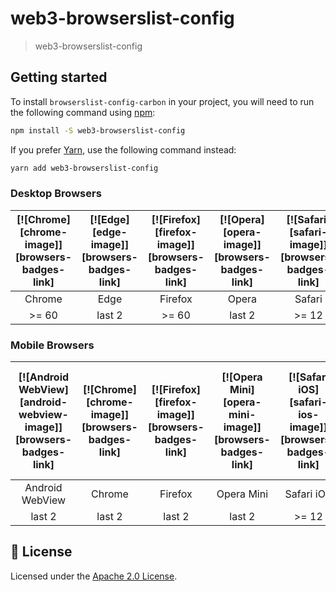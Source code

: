 # web3-browserslist-config

> web3-browserslist-config

## Getting started

To install `browserslist-config-carbon` in your project, you will need to run
the following command using [npm](https://www.npmjs.com/):

```bash
npm install -S web3-browserslist-config
```

If you prefer [Yarn](https://yarnpkg.com/en/), use the following command
instead:

```bash
yarn add web3-browserslist-config
```


### Desktop Browsers

| [![Chrome][chrome-image]][browsers-badges-link] | [![Edge][edge-image]][browsers-badges-link] | [![Firefox][firefox-image]][browsers-badges-link] | [![Opera][opera-image]][browsers-badges-link] | [![Safari][safari-image]][browsers-badges-link] |
| :---------------------------------------------: | :-----------------------------------------: | :-----------------------------------------------: | :-------------------------------------------: | :---------------------------------------------: |
|                     Chrome                      |                    Edge                     |                      Firefox                      |                     Opera                     |                     Safari                      |
|                      >= 60                      |                   last 2                    |                       >= 60                       |                    last 2                     |                      >= 12                      |

### Mobile Browsers

| [![Android WebView][android-webview-image]][browsers-badges-link] | [![Chrome][chrome-image]][browsers-badges-link] | [![Firefox][firefox-image]][browsers-badges-link] | [![Opera Mini][opera-mini-image]][browsers-badges-link] | [![Safari iOS][safari-ios-image]][browsers-badges-link] | [![Samsung Internet][samsung-internet-image]][browsers-badges-link] | [![UC][uc-image]][browsers-badges-link] |
| :---------------------------------------------------------------: | :---------------------------------------------: | :-----------------------------------------------: | :-----------------------------------------------------: | :-----------------------------------------------------: | :-----------------------------------------------------------------: | :-------------------------------------: |
|                          Android WebView                          |                     Chrome                      |                      Firefox                      |                       Opera Mini                        |                       Safari iOS                        |                          Samsung Internet                           |                   UC                    |
|                              last 2                               |                     last 2                      |                      last 2                       |                         last 2                          |                          >= 12                          |                               last 2                                |                 last 2                  |



## 📝 License

Licensed under the [Apache 2.0 License](/LICENSE).
